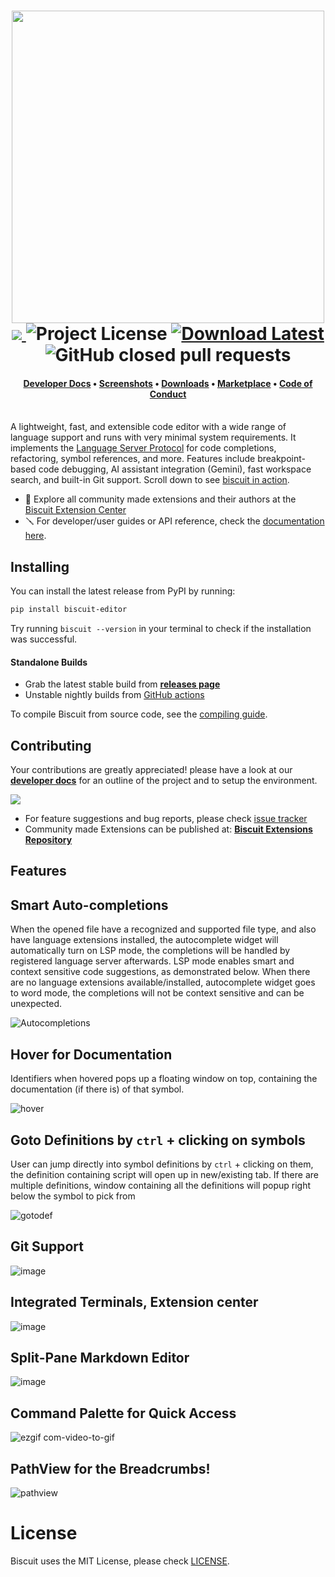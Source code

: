 <h1 align="center">
    <img src="https://github.com/tomlin7/Biscuit/assets/70792552/0ea8e958-92de-4659-b1c9-ab5a72f05d7d" width=500><br>
    <a href=https://github.com/tomlin7/Biscuit/actions/workflows/nightly.yml> 
        <img src="https://img.shields.io/github/actions/workflow/status/tomlin7/biscuit/nightly.yml?style=for-the-badge"> 
    </a> 
    <img alt="Project License" src="https://img.shields.io/github/license/tomlin7/Biscuit?style=for-the-badge"> 
    <a href=https://github.com/tomlin7/Biscuit/releases> 
        <img alt="Download Latest" src="https://img.shields.io/github/v/release/tomlin7/biscuit?style=for-the-badge"> 
    </a>
    <img alt="GitHub closed pull requests" src="https://img.shields.io/github/issues-pr-closed-raw/tomlin7/Biscuit?style=for-the-badge">
</h1>
<h4 align="center">
    <a href=https://github.com/tomlin7/Biscuit/blob/main/CONTRIBUTING.md>Developer Docs</a> • 
    <a href=https://github.com/tomlin7/Biscuit/tree/main?tab=readme-ov-file#features>Screenshots</a> • 
    <a href=https://github.com/tomlin7/Biscuit/releases>Downloads</a> • 
    <a href=https://tomlin7.github.io/biscuit-extensions>Marketplace</a> • 
    <a href=https://github.com/tomlin7/Biscuit/blob/main/CODE_OF_CONDUCT.md>Code of Conduct</a><br><br>
</h1>

A lightweight, fast, and extensible code editor with a wide range of language support and runs with very minimal system requirements. It implements the [Language Server Protocol](https://microsoft.github.io/language-server-protocol/) for code completions, refactoring, symbol references, and more. Features include breakpoint-based code debugging, AI assistant integration (Gemini), fast workspace search, and built-in Git support. Scroll down to see [biscuit in action](https://github.com/tomlin7/Biscuit/tree/main?tab=readme-ov-file#features).

- 🎀 Explore all community made extensions and their authors at the [Biscuit Extension Center](https://tomlin7.github.io/biscuit-extensions/)
- 🪛 For developer/user guides or API reference, check the [documentation here](https://tomlin7.github.io/biscuit).

## Installing

You can install the latest release from PyPI by running:

```bash
pip install biscuit-editor
```

Try running `biscuit --version` in your terminal to check if the installation was successful.

#### Standalone Builds

- Grab the latest stable build from [**releases page**](https://github.com/tomlin7/Biscuit/releases)
- Unstable nightly builds from [GitHub actions](https://github.com/tomlin7/Biscuit/actions)

To compile Biscuit from source code, see the [compiling guide](https://github.com/tomlin7/Biscuit/tree/main/scripts).

## Contributing

Your contributions are greatly appreciated! please have a look at our [**developer docs**](https://github.com/tomlin7/Biscuit/blob/main/CONTRIBUTING.md) for an outline of the project and to setup the environment.

<a href="https://github.com/tomlin7/biscuit/graphs/contributors">
  <img src="https://opencollective.com/biscuit/contributors.svg" />
</a>

- For feature suggestions and bug reports, please check [issue tracker](https://github.com/tomlin7/Biscuit/issues)
- Community made Extensions can be published at: [**Biscuit Extensions Repository**](https://github.com/tomlin7/biscuit-extensions)

## Features

## Smart Auto-completions

When the opened file have a recognized and supported file type, and also have language extensions installed, the autocomplete widget will automatically turn on LSP mode, the completions will be handled by registered language server afterwards. LSP mode enables smart and context sensitive code suggestions, as demonstrated below.
When there are no language extensions available/installed, autocomplete widget goes to word mode, the completions will not be context sensitive and can be unexpected.

![Autocompletions](https://github.com/tomlin7/biscuit/assets/70792552/885ebf36-ce18-45a3-ae57-9a4b709331f7)

## Hover for Documentation

Identifiers when hovered pops up a floating window on top, containing the documentation (if there is) of that symbol.

![hover](https://github.com/tomlin7/biscuit/assets/70792552/4f0ba532-4ec0-49c3-ad08-19e8a622a416)

## Goto Definitions by `ctrl` + clicking on symbols

User can jump directly into symbol definitions by `ctrl` + clicking on them, the definition containing script will open up in new/existing tab. If there are multiple definitions, window containing all the definitions will popup right below the symbol to pick from

![gotodef](https://github.com/tomlin7/biscuit/assets/70792552/fb3a012f-1e93-4c00-930c-843a9728b958)

## **Git Support**

![image](https://github.com/tomlin7/Biscuit/assets/70792552/ea231a77-7899-4560-ab97-95828bb96932)

## **Integrated Terminals, Extension center**

![image](https://github.com/tomlin7/Biscuit/assets/70792552/2531ea77-a1e0-4a81-96c9-66ad6b6b0c6d)

## **Split-Pane Markdown Editor**

![image](https://github.com/tomlin7/Biscuit/assets/70792552/2e58ff22-2412-4cb1-b183-673591200308)

## **Command Palette for Quick Access**

![ezgif com-video-to-gif](https://github.com/tomlin7/Biscuit/assets/70792552/e0868336-a15f-4b98-a62e-a822e2211e57)

## **PathView for the Breadcrumbs!**

![pathview](https://imgur.com/CztWtni.jpg)

# License

Biscuit uses the MIT License, please check [LICENSE](https://github.com/tomlin7/Biscuit/blob/main/LICENSE.md).
